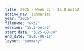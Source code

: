 ```yaml
---
title: 2025 - Week 32 - 15.0-beta2
active_nav: summaries
year: "2025"
filename: "wk32"
version: "15.0-beta2"
start_date: "2025-08-04"
end_date: "2025-08-10"
layout: "summary"
---
```

